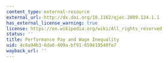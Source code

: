 ```yaml
---
content_type: external-resource
external_url: http://dx.doi.org/10.1162/qjec.2009.124.1.1
has_external_license_warning: true
license: https://en.wikipedia.org/wiki/All_rights_reserved
status: ''
title: Performance Pay and Wage Inequality
uid: 4c6a94b3-6da6-409a-bf91-659419540fe7
wayback_url: ''
---
```

